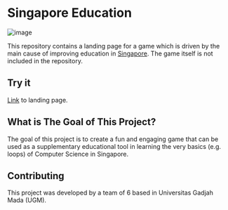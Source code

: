 # Singapore Education
![image](https://github.com/sultandevin/io-singapore/assets/108273639/79261cc0-a6ff-4516-815d-7025a95181e1)

This repository contains a landing page for a game which is driven by the main cause of improving education in [Singapore](https://en.wikipedia.org/wiki/Singapore). The game itself is not included in the repository. 

## Try it
[Link](https://sultandevin.github.io/io-singapore.github.io/) to landing page.

## What is The Goal of This Project?
The goal of this project is to create a fun and engaging game that can be used as a supplementary educational tool in learning the very basics (e.g. loops) of Computer Science in Singapore.

## Contributing
This project was developed by a team of 6 based in Universitas Gadjah Mada (UGM).
